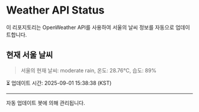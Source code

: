 
# Weather API Status

이 리포지토리는 OpenWeather API를 사용하여 서울의 날씨 정보를 자동으로 업데이트합니다.

## 현재 서울 날씨
> 서울의 현재 날씨: moderate rain, 온도: 28.76°C, 습도: 89%

⏳ 업데이트 시간: 2025-09-01 15:38:38 (KST)

---
자동 업데이트 봇에 의해 관리됩니다.
